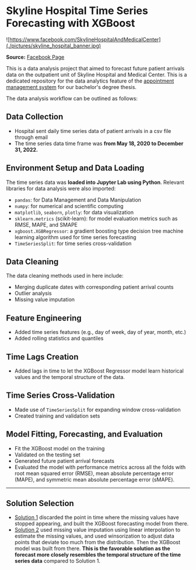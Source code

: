 # Skyline Hospital Time Series Forecasting with XGBoost

![https://www.facebook.com/SkylineHospitalAndMedicalCenter](./pictures/skyline_hospital_banner.jpg)

**Source:** [Facebook Page](https://www.facebook.com/SkylineHospitalAndMedicalCenter)

This is a data analysis project that aimed to forecast future patient arrivals data on the outpatient unit of Skyline Hospital and Medical Center. This is a dedicated repository for the data analytics feature of the [appointment management system](thesis-manuscript/appointment_management_system_thesis.pdf) for our bachelor's degree thesis.

The data analysis workflow can be outlined as follows:

## Data Collection

- Hospital sent daily time series data of patient arrivals in a csv file through email
- The time series data time frame was **from May 18, 2020 to December 31, 2022.**

## Environment Setup and Data Loading

The time series data was **loaded into Jupyter Lab using Python**. Relevant libraries for data analysis were also imported:

- `pandas`: for Data Management and Data Manipulation
- `numpy`: for numerical and scientific computing
- `matplotlib`, `seaborn`, `plotly`: for data visualization
- `sklearn.metrics` (scikit-learn): for model evaluation metrics such as RMSE, MAPE, and SMAPE
- `xgboost.XGBRegressor`: a gradient boosting type decision tree machine learning algorithm used for time series forecasting
- `TimeSeriesSplit`: for time series cross-validation

## Data Cleaning

The data cleaning methods used in here include:

-  Merging duplicate dates with corresponding patient arrival counts
- Outlier analysis
- Missing value imputation

## Feature Engineering

- Added time series features (e.g., day of week, day of year, month, etc.)
- Added rolling statistics and quantiles

## Time Lags Creation

- Added lags in time to let the XGBoost Regressor model learn historical values and the temporal structure of the data.

## Time Series Cross-Validation

- Made use of `TimeSeriesSplit` for expanding window cross-validation
- Created training and validation sets

## Model Fitting, Forecasting, and Evaluation

- Fit the XGBoost model on the training
- Validated on the testing set
- Generated future patient arrival forecasts
- Evaluated the model with performance metrics across all the folds with root mean squared error (RMSE), mean absolute percentage error (MAPE), and symmetric mean absolute percentage error (sMAPE).

---

## Solution Selection

- [Solution 1](https://nbviewer.org/github/jpsam07/skyline-hospital-time-series-forecasting-with-xgboost/blob/0e4cbc6abc432b8f6b2d1a347240c293a1fe6deb/Solution_1.ipynb) discarded the point in time where the missing values have stopped appearing, and built the XGBoost forecasting model from there.
- [Solution 2](https://nbviewer.org/github/jpsam07/skyline-hospital-time-series-forecasting-with-xgboost/blob/0e4cbc6abc432b8f6b2d1a347240c293a1fe6deb/Solution_2.ipynb) used missing value imputation using linear interpolation to estimate the missing values, and used winsorization to adjust data points that deviate too much from the distribution. Then the XGBoost model was built from there. **This is the favorable solution as the forecast more closely resembles the temporal structure of the time series data** compared to Solution 1.